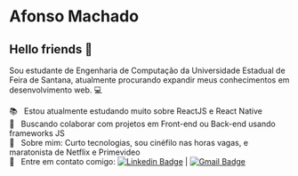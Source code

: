 # Afonso Machado

## Hello friends 👋
Sou estudante de Engenharia de Computação da Universidade Estadual de Feira de Santana, atualmente procurando expandir meus conhecimentos em desenvolvimento web. :computer:

:books: &nbsp; Estou atualmente estudando muito sobre ReactJS e React Native
<br/> :purple_heart: &nbsp; Buscando colaborar com projetos em Front-end ou Back-end usando frameworks JS
<br/> 💬  &nbsp; Sobre mim: Curto tecnologias, sou cinéfilo nas horas vagas, e maratonista de Netflix e Primevideo
<br/> :email: &nbsp; Entre em contato comigo: [![Linkedin Badge](https://img.shields.io/badge/-AfonsoMachado-blue?style=flat-square&logo=Linkedin&logoColor=white&link=https://www.linkedin.com/in/AfonsoMachado/)](https://www.linkedin.com/in/AfonsoMachado/) 
| [![Gmail Badge](https://img.shields.io/badge/-afonsosmachado@gmail.com-c14438?style=flat-square&logo=Gmail&logoColor=white&link=mailto:afonsosmachado@gmail.com)](mailto:afonsosmachado@gmail.com)



